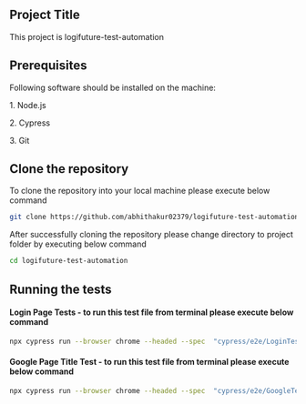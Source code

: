 <h2> Project Title </h2>
This project is logifuture-test-automation

<h2> Prerequisites </h2>
<p> Following software should be installed on the machine:</p>
<p> 1. Node.js </p>
<p> 2. Cypress </p>
<p> 3. Git </p>

<h2> Clone the repository </h2>
<p> To clone the repository into your local machine please execute below command </p>

```bash
git clone https://github.com/abhithakur02379/logifuture-test-automation.git
```

<p> After successfully cloning the repository please change directory to project folder by executing below command </p>

```bash
cd logifuture-test-automation
```

<h2> Running the tests </h2>

<h4> Login Page Tests - to run this test file from terminal please execute below command </h4>

```bash
npx cypress run --browser chrome --headed --spec  "cypress/e2e/LoginTests.cy.js"
```

<h4> Google Page Title Test - to run this test file from terminal please execute below command </h4>

```bash
npx cypress run --browser chrome --headed --spec  "cypress/e2e/GoogleTests.cy.js"
```
